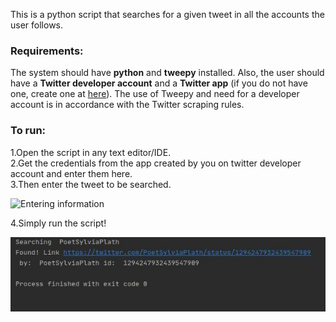 This is a python script that searches for a given tweet in all the accounts the user follows.

### Requirements:
The system should have **python** and **tweepy** installed. Also, the user should have a **Twitter developer account** and a **Twitter app** (if you do not have one, create one at [here](https://developer.twitter.com)). The use of Tweepy and need for a developer account is in accordance with the Twitter scraping rules.

### To run:
1.Open the script in any text editor/IDE.  
2.Get the credentials from the app created by you on twitter developer account and enter them here.  
3.Then enter the tweet to be searched.  

![Entering information](https://github.com/basketcase03/Rotten-Scripts/raw/FindTweet/Python/Find_Tweet/Enter_info.jpg?raw=true)  


4.Simply run the script!  


![Output](https://raw.githubusercontent.com/HarshCasper/Rotten-Scripts/9fba0edecfa37b981bc78d3f8fb394ca0cfad54b/Python/Find_Tweet/Result.jpg)


